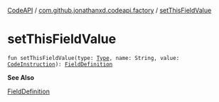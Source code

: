 [CodeAPI](../index.md) / [com.github.jonathanxd.codeapi.factory](index.md) / [setThisFieldValue](.)

# setThisFieldValue

`fun setThisFieldValue(type: `[`Type`](http://docs.oracle.com/javase/6/docs/api/java/lang/reflect/Type.html)`, name: String, value: `[`CodeInstruction`](../com.github.jonathanxd.codeapi/-code-instruction.md)`): `[`FieldDefinition`](../com.github.jonathanxd.codeapi.base/-field-definition/index.md)

**See Also**

[FieldDefinition](../com.github.jonathanxd.codeapi.base/-field-definition/index.md)

